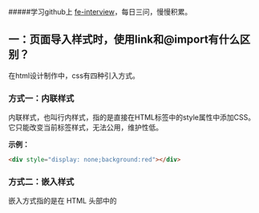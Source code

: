 #####学习github上 [fe-interview](https://github.com/haizlin/fe-interview)，每日三问，慢慢积累。



## 一：页面导入样式时，使用link和@import有什么区别？

在html设计制作中，css有四种引入方式。

### 方式一：内联样式

内联样式，也叫行内样式，指的是直接在HTML标签中的style属性中添加CSS。它只能改变当前标签样式，无法公用，维护性低。

**示例：**

```html
<div style="display: none;background:red"></div>
```

### 方式二：嵌入样式

嵌入方式指的是在 HTML 头部中的 <style> 标签下书写 CSS 代码。它只对当前网页有效，因为CSS代码是在HTML文件中，所以会使得代码比较集中，当我们写模板网页时比较有利。不适合多个页面，也不利于维护。

**示例：**

```html
<head>
     <style>
        .content {
            background: red;
        }
    </style>
</head>
```

### 方式三：链接样式

链接方式是最常见也是最推荐的引入CSS的方式，指的是使用HTML头部的标签引入外部的CSS文件。使用这种方式，所有的CSS代码只存在于单个CSS文件中，具有良好的维护性，并且所有的CSS代码只存在于CSS文件中，CSS文件会在第一次加载时引入，以后切换页面只需要加载HTML文件。

**示例：**

```html
<head>
     <link rel="stylesheet" type="text/css" href="style.css">
</head>
```



### 方式四：导入样式

导入方式指的是使用CSS规则引入外部CSS文件。

**示例：**

```html
<style>
   @import url(style.css)
</style>
```

或者写在css样式中

```css
@charset "utf-8";
@import url(style.css);
*{ 
    margin:0;
    padding:0
 }
```



###link和@import的区别？

- link是XHTML标签，除了加载CSS外，还可以定义RSS等其他事务；

  @import属于CSS范畴，只能加载CSS。

- link引用CSS时，再也没载入时同时加载，同步有阻塞；

  @import需要网页完全载入以后加载，异步的。所以会出现一开始没有CSS样式，闪烁一下出现样式后的页面。

- link是XHTML标签，无兼容性问题；

  @import是在CSS2.1提出的，低版本的浏览器不支持。

- link支持使用js控制DOM去改变样式；

  @import不支持。

**@import最优写法：@import url(style.css)**



##二：圣杯布局和双飞翼布局的理解和区别，并用代码实现



​     圣杯布局和双飞翼布局基本上是一致的，都是两边固定宽度，中间自适应的三栏布局，其中，中间栏放到文档流前面，保证先行渲染。解决方案大体相同，都是三栏全部float:left浮动，区别在于解决中间栏div的内容不被遮挡上，圣杯布局是中间栏在添加相对定位，并配合left和right属性，效果上表现为三栏是单独分开的（如果可以看到空隙的话），而双飞翼布局是在中间栏的div中嵌套一个div，内容写在嵌套的div里，然后对嵌套的div设置margin-left和margin-right，效果上表现为左右两栏在中间栏的上面，中间栏还是100%宽度，只不过中间栏的内容通过margin的值显示在中间。

**效果图如下：**

![822696-20151016163807179-986386692.png](https://upload-images.jianshu.io/upload_images/1062695-4f10344c7bad2b89.png?imageMogr2/auto-orient/strip%7CimageView2/2/w/1240)

###1.圣杯布局

注意middle写在前面就行了，DOM结构如下

```html
DOM:
<body>
<div id="hd">header</div>
<div id="bd">
  <div id="middle">middle</div>
  <div id="left">left</div>
  <div id="right">right</div>
</div>
<div id="footer">footer</div>
</body>
```

css：

```css
<style>
#hd{
    height:50px;
    background: #666;
    text-align: center;
}
#bd{
    /*左右栏通过添加负的margin放到正确的位置了，此段代码是为了摆正中间栏的位置*/
    padding:0 200px 0 180px;
    height:100px;
}
#middle{
    float:left;
    width:100%;/*左栏上去到第一行*/
    height:100px;
    background:blue;
}
#left{
    float:left;
    width:180px;
    height:100px;
    margin-left:-100%;
    background:#0c9;
    /*中间栏的位置摆正之后，左栏的位置也相应右移，通过相对定位的left恢复到正确位置*/
    position:relative;
    left:-180px;
}
#right{
    float:left;
    width:200px;
    height:100px;
    margin-left:-200px;
    background:#0c9;
    /*中间栏的位置摆正之后，右栏的位置也相应左移，通过相对定位的right恢复到正确位置*/
    position:relative;
    right:-200px;
}
#footer{
    height:50px;
    background: #666;
    text-align: center;
}
</style>
```

###2.双飞翼布局

DOM结构如下

```html
<body>
<div id="hd">header</div> 
  <div id="middle">
    <div id="inside">middle</div>
  </div>
  <div id="left">left</div>
  <div id="right">right</div>
  <div id="footer">footer</div>
</body>
```

双飞翼布局是在middle的div里又插入一个div，通过调整内部div的margin的值，实现中间栏自适应，内容写到内部div中。

CSS：

```css
<style>
#hd{
    height:50px;
    background: #666;
    text-align: center;
}
#middle{
    float:left;
    width:100%;/*左栏上去到第一行*/     
    height:100px;
    background:blue;
}
#left{
    float:left;
    width:180px;
    height:100px;
    margin-left:-100%;
    background:#0c9;
}
#right{
    float:left;
    width:200px;
    height:100px;
    margin-left:-200px;
    background:#0c9;
}

/*给内部div添加margin，把内容放到中间栏，其实整个背景还是100%*/ 
#inside{
    margin:0 200px 0 180px;
    height:100px;
}
#footer{  
   clear:both; /*记得清楚浮动*/  
   height:50px;     
   background: #666;    
   text-align: center; 
} 
</style>
```



##三：用递归算法实现，数组长度为5且元素的随机数在2-32间不重复的值

​    这是一道大题目，把考点拆成了4个小项；需要用递归算法实现（限制15行代码以内实现；限制时间10分钟内完成）：
a) 生成一个长度为5的空数组arr。
b) 生成一个（2－32）之间的随机整数rand。
c) 把随机数rand插入到数组arr内，如果数组arr内已存在与rand相同的数字，则重新生成随机数rand并插入到arr内[需要使用递归实现，不能使用for/while等循环]
d) 最终输出一个长度为5，且内容不重复的数组arr。

**方法一：**

```js
    var arr = new Array(5);
    var num = randomNumber();
    var i = 0;
    randomArr(arr,num);
    function randomArr(arr,num) {
        if (arr.indexOf(num)< 0){
            arr[i] = num;
            i++;
        } else {
            num = randomNumber();
        }
        if (i>=arr.length){
            console.log(arr);
            return;
        }else{
            randomArr(arr,num)
        }
    }
    function randomNumber() {
        return Math.floor(Math.random()*31 + 2)
    }
```

**方法二**

```js
    var arr = new Array(5);
    function insertRandom(n) {
      if (n < 0) return
      let tmp = Math.floor(Math.random() * 31 + 2)
      if (arr.indexOf(tmp) !== -1) return insertRandom(n)
      arr[n] = tmp
      return insertRandom(n - 1)
    }
    insertRandom(arr.length - 1)
```

**方法三**

```js
    var arr = [];
    function getnewArr() {
      if(arr && arr.length < 5){
        var item = Math.floor(Math.random()*31 + 2);
        if(arr.indexOf(item)<0){
          arr.push(item)
        }
        getnewArr();
      }
    }
    getnewArr();
```

